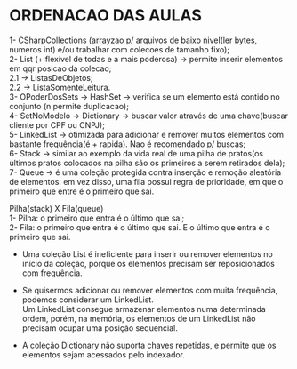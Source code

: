 # ORDENACAO DAS AULAS

1- CSharpCollections (arrayzao p/ arquivos de baixo nivel(ler bytes, numeros int) e/ou trabalhar com colecoes de tamanho fixo); <br>
2- List (+ flexível de todas e a mais poderosa) -> permite inserir elementos em qqr posicao da colecao; <br>
    2.1 -> ListasDeObjetos; <br>
    2.2 -> ListaSomenteLeitura. <br>
3- OPoderDosSets -> HashSet -> verifica se um elemento está contido no conjunto (n permite duplicacao); <br>
4- SetNoModelo -> Dictionary -> buscar valor através de uma chave(buscar cliente por CPF ou CNPJ);  <br>
5- LinkedList -> otimizada para adicionar e remover muitos elementos com bastante frequência(é + rapida). Nao é recomendado p/ buscas; <br>
6- Stack -> similar ao exemplo da vida real de uma pilha de pratos(os últimos pratos colocados na pilha são os primeiros a serem retirados dela); <br>
7- Queue -> é uma coleção protegida contra inserção e remoção aleatória de elementos: em vez disso, uma fila possui regra de prioridade, em que o primeiro que entre é o primeiro que sai. <br>


Pilha(stack) X Fila(queue) <br>
1- Pilha: o primeiro que entra é o último que sai; <br>
2- Fila: o primeiro que entra é o último que sai. E o último que entra é o primeiro que sai.


- Uma coleção List é ineficiente para inserir ou remover elementos no início da coleção, porque os elementos precisam ser reposicionados com frequência.

- Se quisermos adicionar ou remover elementos com muita frequência, podemos considerar um LinkedList. <br>
    Um LinkedList consegue armazenar elementos numa determinada ordem, porém, na memória, os elementos de um LinkedList não precisam ocupar uma posição sequencial.

- A coleção Dictionary não suporta chaves repetidas, e permite que os elementos sejam acessados pelo indexador.
